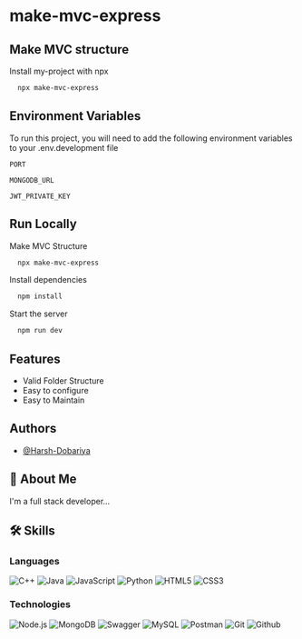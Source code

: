 
# make-mvc-express


## Make MVC structure

Install my-project with npx

```bash
  npx make-mvc-express
```
    
## Environment Variables

To run this project, you will need to add the following environment variables to your .env.development file

`PORT`

`MONGODB_URL`

`JWT_PRIVATE_KEY`

## Run Locally

Make MVC Structure

```bash
  npx make-mvc-express
```

Install dependencies

```bash
  npm install
```

Start the server

```bash
  npm run dev
```


## Features

- Valid Folder Structure
- Easy to configure
- Easy to Maintain


## Authors

- [@Harsh-Dobariya](https://github.com/Harsh-Dobariya)


## 🚀 About Me
I'm a full stack developer...


## 🛠 Skills
### Languages

![C++](https://img.shields.io/badge/-C++-000?&logo=c%2b%2b&logoColor=00599C)
![Java](https://img.shields.io/badge/-Java-000?&logo=java)
![JavaScript](https://img.shields.io/badge/-JavaScript-000?&logo=JavaScript)
![Python](https://img.shields.io/badge/-Python-000?&logo=Python)
![HTML5](https://img.shields.io/badge/-HTML5-000?&logo=HTML5)
![CSS3](https://img.shields.io/badge/-CSS3-000?&logo=CSS3)

### Technologies

![Node.js](https://img.shields.io/badge/-Node.js-000?&logo=node.js)
![MongoDB](https://img.shields.io/badge/-MongoDB-000?&logo=mongodb)
![Swagger](https://img.shields.io/badge/-Swagger-000?&logo=swagger)
![MySQL](https://img.shields.io/badge/-MySQL-000?&logo=mysql)
![Postman](https://img.shields.io/badge/-Postman-000?&logo=postman)
![Git](https://img.shields.io/badge/-Git-000?&logo=git)
![Github](https://img.shields.io/badge/-Github-000?&logo=github)

